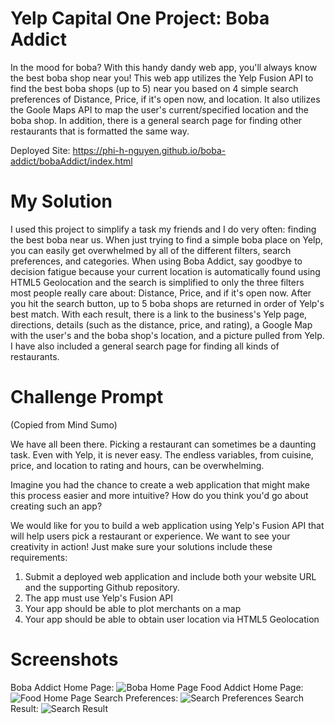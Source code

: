 # Yelp Capital One Project: Boba Addict
In the mood for boba? With this handy dandy web app, you'll always know the best boba shop near you! This web app utilizes the Yelp Fusion API to find the best boba shops (up to 5) near you based on 4 simple search preferences of Distance, Price, if it's open now, and location. It also utilizes the Goole Maps API to map the user's current/specified location and the boba shop. In addition, there is a general search page for finding other restaurants that is formatted the same way.

Deployed Site: https://phi-h-nguyen.github.io/boba-addict/bobaAddict/index.html

# My Solution
I used this project to simplify a task my friends and I do very often: finding the best boba near us. When just trying to find a simple boba place on Yelp, you can easily get overwhelmed by all of the different filters, search preferences, and categories. When using Boba Addict, say goodbye to decision fatigue because your current location is automatically found using HTML5 Geolocation and the search is simplified to only the three filters most people really care about: Distance, Price, and if it's open now. After you hit the search button, up to 5 boba shops are returned in order of Yelp's best match. With each result, there is a link to the  business's Yelp page, directions, details (such as the distance, price, and rating), a Google Map with the user's and the boba shop's location, and a picture pulled from Yelp. I have also included a general search page for finding all kinds of restaurants.

# Challenge Prompt
(Copied from Mind Sumo)

We have all been there. Picking a restaurant can sometimes be a daunting task. Even with Yelp, it is never easy. The endless variables, from cuisine, price, and location to rating and hours, can be overwhelming.

Imagine you had the chance to create a web application that might make this process easier and more intuitive? How do you think you'd go about creating such an app?

We would like for you to build a web application using Yelp's Fusion API that will help users pick a restaurant or experience.  We want to see your creativity in action! Just make sure your solutions include these requirements:

1. Submit a deployed web application and include both your website URL and the supporting Github repository.
2. The app must use Yelp's Fusion API
3. Your app should be able to plot merchants on a map
4. Your app should be able to obtain user location via HTML5 Geolocation

# Screenshots
Boba Addict Home Page:
![Boba Home Page](https://i.ibb.co/VDj84g1/bobaHome.jpg)
Food Addict Home Page:
![Food Home Page](https://i.ibb.co/jzYKn1Q/foodHome.jpg)
Search Preferences:
![Search Preferences](https://i.ibb.co/jfGcRgy/boba-Search-Pref.jpg)
Search Result:
![Search Result](https://i.ibb.co/wyB8w8s/Search.jpg)
